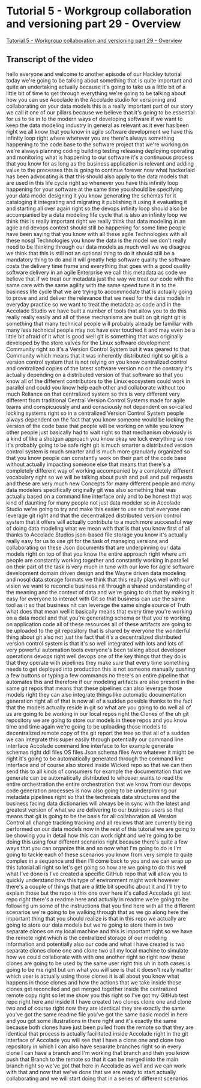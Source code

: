 
# Tutorial 5 - Workgroup collaboration and versioning part 29 - Overview

[Tutorial 5 - Workgroup collaboration and versioning part 29 - Overview](https://community.hackolade.com/slides/slide/workgroup-collaboration-overview-34?fullscreen=1)

## Transcript of the video

hello everyone and welcome to another episode of our Hackley tutorial today we're going to be talking about something that is quite important and quite an undertaking actually because it's going to take us a little bit of a little bit of time to get through everything we're going to be talking about how you can use Accolade in the Accolade studio for versioning and collaborating on your data models this is a really important part of our story we call it one of our pillars because we believe that it's going to be essential for us to tie in to the modern ways of developing software if we want to keep the data modeling industry in general as relevant as it ever has been right we all know that you know in agile software development we have this infinity loop right where wherever you are there's always something happening to the code base to the software project that we're working on we're always planning coding building testing releasing deploying operating and monitoring what is happening to our software it's a continuous process that you know for as long as the business application is relevant and adding value to the processes this is going to continue forever now what hackerlaid has been advocating is that this should also apply to the data models that are used in this life cycle right so whenever you have this infinity loop happening for your software at the same time you should be specifying your data model designing it you know generating the schemas for it cataloging it integrating and migrating it publishing it using it evaluating it and starting all over again right so the devops infinity loop should also be accompanied by a data modeling life cycle that is also an infinity loop we think this is really important right we really think that data modeling in an agile and devops context should still be happening for some time people have been saying that you know with all these agile Technologies with all these nosql Technologies you know the data is the model we don't really need to be thinking through our data models as much well we we disagree we think that this is still not an optional thing to do it should still be a mandatory thing to do and it will greatly help software quality the software costs the delivery time frame and everything that goes with a good quality software delivery in an agile Enterprise we call this metadata as code we believe that if we treat our metadata just the way we treat our code with the same care with the same agility with the same speed tune it in to the business life cycle that we are trying to accommodate that is actually going to prove and and deliver the relevance that we need for the data models in everyday practice so we want to treat the metadata as code and in the Accolade Studio we have built a number of tools that allow you to do this really really easily and all of these mechanisms are built on git right git is something that many technical people will probably already be familiar with many less technical people may not have ever touched it and may even be a little bit afraid of it what is good well git is something that was originally developed by the store valves for the Linux software development Community right so it's a Version Control System but it was geared to that Community which means that it was inherently distributed right so git is a version control system that is not relying on you know centralized control and centralized copies of the latest software version no on the contrary it's actually depending on a distributed version of that software so that you know all of the different contributors to the Linux ecosystem could work in parallel and could you know help each other and collaborate without too much Reliance on that centralized system so this is very different very different from traditional Central Version Control Systems made for agile teams and conspicuously and and consciously not dependent on so-called locking systems right so in a centralized Version Control System people always dependent on the fact that you know someone would be locking the version of the code base that people will be working on while you know other people just basically had to wait right so that mechanism obviously is a kind of like a shotgun approach you know okay we lock everything so now it's probably going to be safe right git is much smarter a distributed version control system is much smarter and is much more granularly organized so that you know people can constantly work on their part of the code base without actually impacting someone else that means that there's a completely different way of working accompanied by a completely different vocabulary right so we will be talking about push and pull and pull requests and these are very much new Concepts for many different people and many data modelers specifically originally git was also something that was actually based on a command line interface only and to be honest that was kind of daunting for many people not just data modeler so in Accolade Studio we're going to try and make this easier to use so that everyone can leverage git right and that the decentralized distributed version control system that it offers will actually contribute to a much more successful way of doing data modeling what we mean with that is that you know first of all thanks to Accolade Studios json-based file storage you know it's actually really easy for us to use git for the task of managing versions and collaborating on these Json documents that are underpinning our data models right on top of that you know the entire approach right where um people are constantly working together and constantly working in parallel on their part of the task is very much in tune with our love for agile software development domain driven design and the Wayne driven data modeling and nosql data storage formats we think that this really plays well with our vision we want to reconcile business nit through a shared understanding of the meaning and the context of data and we're going to do that by making it easy for everyone to interact with Git so that business can use the same tool as it so that business nit can leverage the same single source of Truth what does that mean well it basically means that every time you're working on a data model and that you're generating schema or that you're working on application code all of these resources all of these artifacts are going to be uploaded to the git repository that is shared by everyone the wonderful thing about git also not just the fact that it's a decentralized distributed version control system is that it's so well integrated with lots and lots of very powerful automation tools everyone's been talking about developer operations devops right well devops one of the key things that they do is that they operate with pipelines they make sure that every time something needs to get deployed into production this is not someone manually pushing a few buttons or typing a few commands no there's an entire pipeline that automates this and therefore if our modeling artifacts are also present in the same git repos that means that these pipelines can also leverage those models right they can also integrate things like automatic documentation generation right all of that is now all of a sudden possible thanks to the fact that the models actually reside in git so what are you going to do well all of us are going to be working in our local repos right the Clones of the uh git repository we are going to store our models in these repos and you know time and time again we're going to be uploading those models to decentralized remote copy of the git report the tree so that all of a sudden we can integrate this super easily through potentially our command line interface Accolade command line interface to for example generate schemas right ddl files OS files Json schema files Avro whatever it might be right it's going to be automatically generated through the command line interface and of course also stored inside Wicked repo so that we can then send this to all kinds of consumers for example the documentation that we generate can be automatically distributed to whoever wants to read the entire orchestration the entire orchestration that we know from our devops code generation processes is now also going to be underpinning our metadata pipelines right so that the technicals data structures and the business facing data dictionaries will always be in sync with the latest and greatest version of what we are delivering to our business users so that means that git is going to be the basis for all collaboration all Version Control all change tracking tracking and all reviews that are currently being performed on our data models now in the rest of this tutorial we are going to be showing you in detail how this can work right and we're going to be doing this using four different scenarios right because there's quite a few ways that you can organize this and so now what I'm going to do is I'm going to tackle each of these scenarios you know from very simple to quite complex in a sequence and then I'll come back to you and we can wrap up this tutorial all right so let's get going so how are we going to do this well what I've done is I've created a specific GitHub repo that will allow you to quickly understand how this type of environment might work however there's a couple of things that are a little bit specific about it and I'll try to explain those but the repo is this one over here it's called Accolade git test repo right there's a readme here and actually in readme we're going to be following um some of the instructions that you find here with all the different scenarios we're going to be walking through that as we go along here the important thing that you should realize is that in this repo we actually are going to store our data models but we're going to store them in two separate clones on my local machine and this is important right so we have the remote right which is the centralized storage of our modeling information and potentially also our code and what I have created is two separate clones clone one and clone two all my local machine to simulate how we could collaborate with with one another right so right now these clones are going to be used by the same user right this uh in both cases is going to be me right but um what you will see is that it doesn't really matter which user is actually using those clones it is all about you know what happens in those clones and how the actions that we take inside those clones get reconciled and get merged together inside the centralized remote copy right so let me show you this right so I've got my GitHub test repo right here and inside it I have created two clones clone one and clone two and of course right now they are identical they are exactly the same you've got the same readme file you've got the same basic model in here and you got some illustrations in there right and it's exactly the same because both clones have just been pulled from the remote so that they are identical that process is actually facilitated inside Accolade right in the git interface of Accolade you will see that I have a clone one and clone two repository in which I can also have separate branches right so in every clone I can have a branch and I'm working that branch and then you know push that Branch to the remote so that it can be merged into the main branch right so we've got that here in Accolade as well and we can work with that and now that we've done that we are ready to start actually collaborating and we will start doing that in a series of different scenarios
